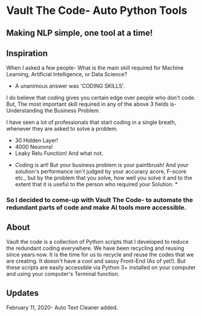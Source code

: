# Vault The Code- Auto Python Tools
## Making NLP simple, one tool at a time!

## Inspiration

When I asked a few people- What is the main skill required for Machine Learning, Artificial Intelligence, or Data Science?
- A unanimous answer was 'CODING SKILLS'.

I do believe that coding gives you certain edge over people who don't code.
But, The most important skill required in any of the above 3 fields is- Understanding the Business Problem. 

I have seen a lot of professionals that start coding in a single breath, whenever they are asked to solve a problem.
- 30 Hidden Layer!
- 4000 Neurons!
- Leaky Relu Function!
And what not. 

* Coding is art! But your business problem is your paintbrush! And your solution's performance isn't judged by your accuracy acore, F-score etc., but by the problem that you solve, how well you solve it and to the extent that it is useful to the person who required your Solution. *

### So I decided to come-up with Vault The Code- to automate the redundant parts of code and make AI tools more accessible. 

## About

Vault the code is a collection of Python scripts that I developed to reduce the redundant coding everywhere.
We have been recycling and reusing since years now. It is the time for us to recycle and reuse the codes that we are creating.
It doesn't have a cool and sassy Front-End (As of yet!). But these scripts are easily accessible via Python 3+ installed on your computer and using your computer's Terminal function.

## Updates
February 11, 2020- Auto Text Cleaner added.
